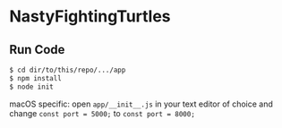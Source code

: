 # NastyFightingTurtles

## Run Code
```sh
$ cd dir/to/this/repo/.../app
$ npm install
$ node init
```

macOS specific: open `app/__init__.js` in your text editor of choice and change `const port = 5000;` to `const port = 8000;`